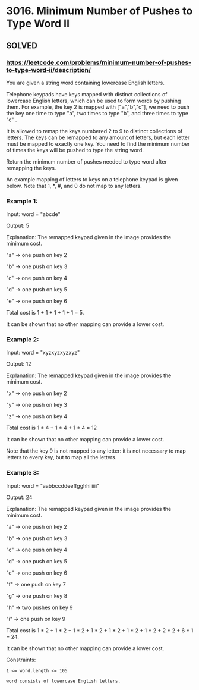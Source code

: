 # 3016. Minimum Number of Pushes to Type Word II

## SOLVED
### https://leetcode.com/problems/minimum-number-of-pushes-to-type-word-ii/description/
You are given a string word containing lowercase English letters.


Telephone keypads have keys mapped with distinct collections of lowercase English letters, which can be used to form words by pushing them. For example, the key 2 is mapped with [&quot;a&quot;,&quot;b&quot;,&quot;c&quot;], we need to push the key one time to type &quot;a&quot;, two times to type &quot;b&quot;, and three times to type &quot;c&quot; .



It is allowed to remap the keys numbered 2 to 9 to distinct collections of letters. The keys can be remapped to any amount of letters, but each letter must be mapped to exactly one key. You need to find the minimum number of times the keys will be pushed to type the string word.



Return the minimum number of pushes needed to type word after remapping the keys.



An example mapping of letters to keys on a telephone keypad is given below. Note that 1, *, #, and 0 do not map to any letters.





### Example 1:





Input: word = &quot;abcde&quot;


Output: 5



Explanation: The remapped keypad given in the image provides the minimum cost.

&quot;a&quot; -> one push on key 2

&quot;b&quot; -> one push on key 3

&quot;c&quot; -> one push on key 4

&quot;d&quot; -> one push on key 5

&quot;e&quot; -> one push on key 6

Total cost is 1 + 1 + 1 + 1 + 1 = 5.

It can be shown that no other mapping can provide a lower cost.





### Example 2:





Input: word = &quot;xyzxyzxyzxyz&quot;


Output: 12



Explanation: The remapped keypad given in the image provides the minimum cost.

&quot;x&quot; -> one push on key 2

&quot;y&quot; -> one push on key 3

&quot;z&quot; -> one push on key 4

Total cost is 1 * 4 + 1 * 4 + 1 * 4 = 12

It can be shown that no other mapping can provide a lower cost.

Note that the key 9 is not mapped to any letter: it is not necessary to map letters to every key, but to map all the letters.





### Example 3:





Input: word = &quot;aabbccddeeffgghhiiiiii&quot;


Output: 24



Explanation: The remapped keypad given in the image provides the minimum cost.

&quot;a&quot; -> one push on key 2

&quot;b&quot; -> one push on key 3

&quot;c&quot; -> one push on key 4

&quot;d&quot; -> one push on key 5

&quot;e&quot; -> one push on key 6

&quot;f&quot; -> one push on key 7

&quot;g&quot; -> one push on key 8

&quot;h&quot; -> two pushes on key 9

&quot;i&quot; -> one push on key 9

Total cost is 1 * 2 + 1 * 2 + 1 * 2 + 1 * 2 + 1 * 2 + 1 * 2 + 1 * 2 + 2 * 2 + 6 * 1 = 24.

It can be shown that no other mapping can provide a lower cost.







Constraints:





	1 <= word.length <= 105

	word consists of lowercase English letters.



